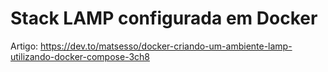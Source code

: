 # Stack LAMP configurada em Docker 
Artigo: https://dev.to/matsesso/docker-criando-um-ambiente-lamp-utilizando-docker-compose-3ch8